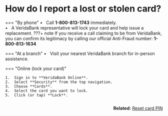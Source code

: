 # How do I report a lost or stolen card?

=== "By phone"
    •&nbsp;&nbsp;	Call **1-800-813-1743** immediately.<br>
    •&nbsp;&nbsp;	A VeridaBank representative will lock your card and help issue a replacement.
    ???+ note
        If you receive a call claiming to be from VeridaBank, you can confirm its legitimacy by calling our official Anti-Fraud number: **1-800-813-1634**

=== "At a branch"
    •&nbsp;&nbsp;	Visit your nearest VeridaBank branch for in-person assistance.

=== "Online (lock your card)"

    1.	Sign in to **VeridaBank Online**.
    2.	Select **Security** from the top navigation.
    3.	Choose **Cards**.
    4.	Select the card you want to lock.
    5.	Click (or tap) **Lock**.

<div style="float:right; margin-top:12px;">
  <strong>Related:</strong>
  <a href="../Reset%20Card%20PIN/">Reset card PIN</a>
</div>
<div style="clear:both;"></div>

